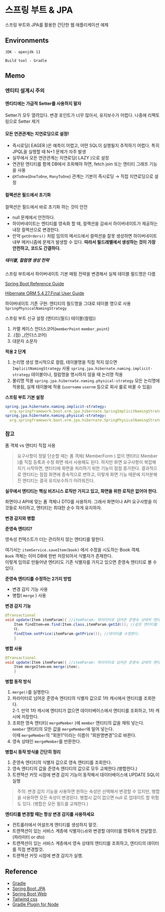 # 스프링 부트 & JPA

스프링 부트와 JPA를 활용한 간단한 웹 애플리케이션 예제

## Environments

`JDK - openjdk 11`

`Build tool - Gradle`

## Memo

### 엔티티 설계시 주의

#### 엔티티에는 가급적 Setter를 사용하지 말자

Setter가 모두 열려있다. 변경 포인트가 너무 많아서, 유지보수가 어렵다. 나중에 리펙토링으로 Setter 제거

#### 모든 연관관계는 지연로딩으로 설정!

- 즉시로딩( EAGER )은 예측이 어렵고, 어떤 SQL이 실행될지 추적하기 어렵다. 특히 JPQL을 실행할 때 N+1 문제가 자주 발생
- 실무에서 모든 연관관계는 지연로딩( LAZY )으로 설정
- 연관된 엔티티를 함께 DB에서 조회해야 하면, fetch join 또는 엔티티 그래프 기능을 사용
- `@XToOne`(`OneToOne`, `ManyToOne`) 관계는 기본이 즉시로딩 → 직접 지연로딩으로 설정

#### 컬렉션은 필드에서 초기화

컬렉션은 필드에서 바로 초기화 하는 것이 안전

- null 문제에서 안전하다.
- 하이버네이트는 엔티티를 영속화 할 때, 컬랙션을 감싸서 하이버네이트가 제공하는 내장 컬렉션으로 변경한다.
- 만약 `getOrders()` 처럼 임의의 메서드에서 컬력션을 잘못 생성하면 하이버네이트 내부 메커니즘에 문제가 발생할 수 있다.
  **따라서 필드레벨에서 생성하는 것이 가장 안전하고, 코드도 간결하다.**

##### 테이블, 컬럼명 생성 전략

스프링 부트에서 하이버네이트 기본 매핑 전략을 변경해서 실제 테이블 필드명은 다름

[Spring Boot Reference Guide](https://docs.spring.io/spring-boot/docs/2.1.3.RELEASE/reference/htmlsingle/#howto-configure-hibernate-naming-strategy)

[Hibernate ORM 5.4.27.Final User Guide](https://docs.jboss.org/hibernate/orm/5.4/userguide/html_single/Hibernate_User_Guide.html#naming)

하이버네이트 기존 구현: 엔티티의 필드명을 그대로 테이블 명으로 사용
`SpringPhysicalNamingStrategy`

스프링 부트 신규 설정 (엔티티(필드) 테이블(컬럼))

1. 카멜 케이스 언더스코어(`memberPoint` `member_point`)
2. .(점) _(언더스코어)
3. 대문자 소문자

**적용 2 단계**

1. 논리명 생성 명시적으로 컬럼, 테이블명을 직접 적지 않으면 `ImplicitNamingStrategy` 사용
   `spring.jpa.hibernate.naming.implicit-strategy`
   테이블이나, 컬럼명을 명시하지 않을 때 논리명 적용
2. 물리명 적용
   `spring.jpa.hibernate.naming.physical-strategy`
   모든 논리명에 적용됨, 실제 테이블에 적용 (`username` `usernm` 등으로 회사 룰로 바꿀 수 있음)

**스프링 부트 기본 설정**

```yaml
spring.jpa.hibernate.naming.implicit-strategy:
  org.springframework.boot.orm.jpa.hibernate.SpringImplicitNamingStrategy
spring.jpa.hibernate.naming.physical-strategy:
  org.springframework.boot.orm.jpa.hibernate.SpringPhysicalNamingStrategy
```

### 참고 ###

폼 객체 vs 엔티티 직접 사용

> 요구사항이 정말 단순할 때는 폼 객체( MemberForm ) 없이
> 엔티티( Member )를 직접 등록과 수정 화면 에서 사용해도 된다.
> 하지만 화면 요구사항이 복잡해지기 시작하면, 엔티티에 화면을 처리하기 위한 기능이 점점 증가한다.
> 결과적으로 엔티티는 점점 화면에 종속적으로 변하고,
> 이렇게 화면 기능 때문에 지저분해진 엔티티는 결국 유지보수하기 어려워진다.

**실무에서 엔티티는 핵심 비즈니스 로직만 가지고 있고, 화면을 위한 로직은 없어야 한다.**

화면이나 API에 맞는 폼 객체나 DTO를 사용하자. 그래서 화면이나 API 요구사항을 이것들로 처리하고, 엔티티는 최대한 순수 하게 유지하자.

__변경 감지와 병합__

**준영속 엔티티?**

영속성 컨텍스트가 더는 관리하지 않는 엔티티를 말한다.

여기서는 `itemService.saveItem(book)` 에서 수정을 시도하는 Book 객체.  
`Book` 객체는 이미 DB에 한번 저장되어서 식별자가 존재한다.  
이렇게 임의로 만들어낸 엔티티도 기존 식별자를 가지고 있으면 준영속 엔티티로 볼 수 있다.

**준영속 엔티티를 수정하는 2가지 방법**

* 변경 감지 기능 사용
* 병합( `merge` ) 사용

**변경 감지 기능**

```java
@Transactional
void update(Item itemParam){ //itemParam: 파리미터로 넘어온 준영속 상태의 엔티티
    Item findItem=em.find(Item.class,itemParam.getId()); //같은 엔티티를 조회한
    다.
    findItem.setPrice(itemParam.getPrice()); //데이터를 수정한다.
    }
```

**병합 사용**

```java
@Transactional
void update(Item itemParam){ //itemParam: 파리미터로 넘어온 준영속 상태의 엔티티
    Item mergeItem=em.merge(item);
    }
```

**병합 동작 방식**

1. `merge()`를 실행한다.
2. 파라미터로 넘어온 준영속 엔티티의 식별자 값으로 1차 캐시에서 엔티티를 조회한다.  
   2-1. 만약 1차 캐시에 엔티티가 없으면 데이터베이스에서 엔티티를 조회하고, 1차 캐시에 저장한다.
3. 조회한 영속 엔티티( `mergeMember` )에 `member` 엔티티의 값을 채워 넣는다.  
   `member` 엔티티의 모든 값을 `mergeMember`에 밀어 넣는다.  
   이때 `mergeMember`의 “회원1”이라는 이름이 “회원명변경”으로 바뀐다.
4. 영속 상태인 `mergeMember`를 반환한다.

**병합시 동작 방식을 간단히 정리**

1. 준영속 엔티티의 식별자 값으로 영속 엔티티를 조회한다.
2. 영속 엔티티의 값을 준영속 엔티티의 값으로 모두 교체한다.(병합한다.)
3. 트랜잭션 커밋 시점에 변경 감지 기능이 동작해서 데이터베이스에 UPDATE SQL이 실행

> 주의: 변경 감지 기능을 사용하면 원하는 속성만 선택해서 변경할 수 있지만, 병합을 사용하면 모든 속성이 변경된다. 병합시 값이 없으면 null 로 업데이트 할 위험도 있다. (병합은 모든 필드를 교체한다.)

**엔티티를 변경할 때는 항상 변경 감지를 사용하세요**

* 컨트롤러에서 어설프게 엔티티를 생성하지 말것.
* 트랜잭션이 있는 서비스 계층에 식별자(`id`)와 변경할 데이터를 명확하게 전달할것.(파라미터 or dto)
* 트랜잭션이 있는 서비스 계층에서 영속 상태의 엔티티를 조회하고, 엔티티의 데이터를 직접 변경할것.
* 트랜잭션 커밋 시점에 변경 감지가 실행.

## Reference

* [Gradle](https://docs.gradle.org/current/userguide/userguide.html)
* [Spring Boot JPA](https://docs.spring.io/spring-boot/docs/2.4.1/reference/htmlsingle/#boot-features-jpa-and-spring-data)
* [Spring Boot Web](https://docs.spring.io/spring-boot/docs/2.4.1/reference/htmlsingle/#boot-features-developing-web-applications)
* [Tailwind css](https://tailwindcss.com/)
* [Gradle Plugin for Node](https://github.com/node-gradle/gradle-node-plugin)
